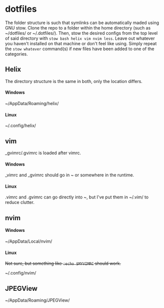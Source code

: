 # dotfiles
The folder structure is such that symlinks can be automatically maded using GNU stow. Clone the repo to a folder within the home directory (such as ~/dotfiles/ or ~/.dotfiles/). Then, stow the desired configs from the top level of said directory with `stow bash helix vim nvim less`. Leave out whatever you haven't installed on that machine or don't feel like using. Simply repeat the `stow whatever` command(s) if new files have been added to one of the categories.
## Helix
The directory structure is the same in both, only the location differs.
#### Windows
~/AppData/Roaming/helix/
#### Linux
~/.config/helix/

## vim
_gvimrc/.gvimrc is loaded after vimrc.
#### Windows
_vimrc and _gvimrc should go in ~ or somewhere in the runtime.
#### Linux
.vimrc and .gvimrc can go directly into ~, but I've put them in ~/.vim/ to reduce clutter.

## nvim
#### Windows
~/AppData/Local/nvim/
#### Linux
~~Not sure, but something like `:echo $MYVIMRC` should work.~~

~/.config/nvim/
## JPEGView
~/AppData/Roaming/JPEGView/
